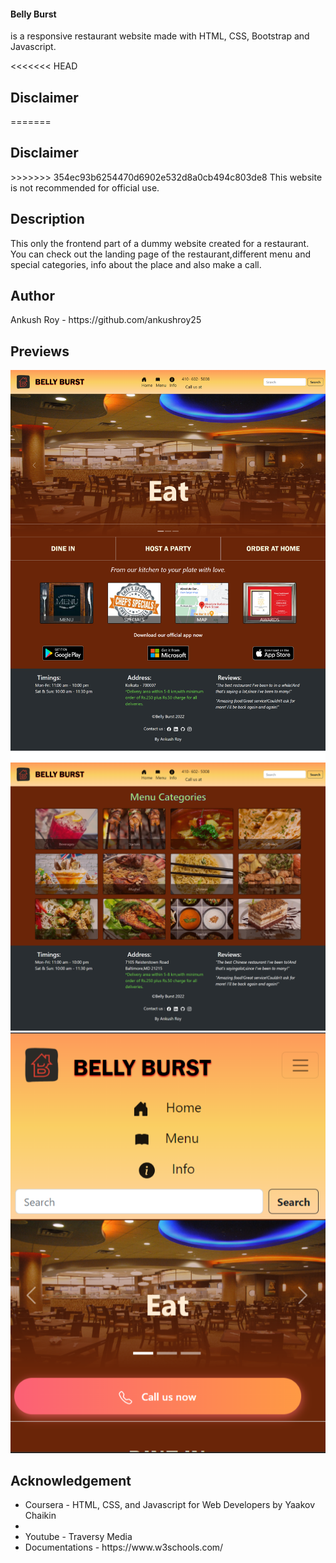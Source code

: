 <h4>Belly Burst</h4> is a responsive restaurant website made with HTML, CSS, Bootstrap and Javascript.

<<<<<<< HEAD
<h2>Disclaimer </h2>
=======
<h2>Disclaimer</h2>
>>>>>>> 354ec93b6254470d6902e532d8a0cb494c803de8
This website is not recommended for official use.

<h2>Description </h2>
This only the frontend part of a dummy website created for a restaurant. You can check out the landing page of the restaurant,different menu and special categories, info about the place and also make a call. 

<h2>Author</h2>
Ankush Roy - https://github.com/ankushroy25

<h2>Previews</h2>
<img src="images/ss1.png" alt="ss1">
<img src="images/ss2.png" alt="ss2">
<img src="images/ss3.png" alt="ss3">

<h2>Acknowledgement </h2>
<ul>
    <li>Coursera - HTML, CSS, and Javascript for Web Developers by Yaakov Chaikin<li>
    <li>Youtube - Traversy Media</li>
    <li>Documentations - https://www.w3schools.com/</li>
</ul>


